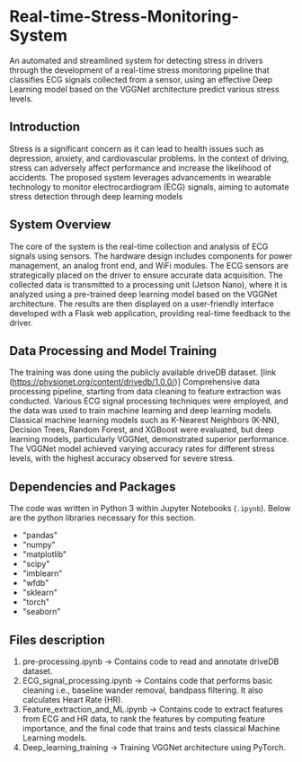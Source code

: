 # Real-time-Stress-Monitoring-System
An automated and streamlined system for detecting stress in drivers through the development of a real-time stress monitoring pipeline that classifies ECG signals collected from a sensor, using an effective Deep Learning model based on the VGGNet architecture predict various stress levels.

## Introduction
Stress is a significant concern as it can lead to health issues such as depression, anxiety, and cardiovascular problems. In the context of driving, stress can adversely affect performance and increase the likelihood of accidents. The proposed system leverages advancements in wearable technology to monitor electrocardiogram (ECG) signals, aiming to automate stress detection through deep learning models​

## System Overview
The core of the system is the real-time collection and analysis of ECG signals using sensors. The hardware design includes components for power management, an analog front end, and WiFi modules. The ECG sensors are strategically placed on the driver to ensure accurate data acquisition. The collected data is transmitted to a processing unit (Jetson Nano), where it is analyzed using a pre-trained deep learning model based on the VGGNet architecture. The results are then displayed on a user-friendly interface developed with a Flask web application, providing real-time feedback to the driver​.

## Data Processing and Model Training
The training was done using the publicly available driveDB dataset. [link (https://physionet.org/content/drivedb/1.0.0/)]
Comprehensive data processing pipeline, starting from data cleaning to feature extraction was conducted. Various ECG signal processing techniques were employed, and the data was used to train machine learning and deep learning models. Classical machine learning models such as K-Nearest Neighbors (K-NN), Decision Trees, Random Forest, and XGBoost were evaluated, but deep learning models, particularly VGGNet, demonstrated superior performance. The VGGNet model achieved varying accuracy rates for different stress levels, with the highest accuracy observed for severe stress​.

## Dependencies and Packages

The code was written in Python 3 within Jupyter Notebooks (`.ipynb`).
Below are the python libraries necessary for this section.

- "pandas"
- "numpy"
- "matplotlib"
- "scipy"
- "imblearn"
- "wfdb"
- "sklearn"
- "torch"
- "seaborn"

## Files description

1. pre-processing.ipynb -> Contains code to read and annotate driveDB dataset.
2. ECG_signal_processing.ipynb -> Contains code that performs basic cleaning i.e., baseline wander removal, bandpass filtering. It also calculates Heart Rate (HR).
3. Feature_extraction_and_ML.ipynb -> Contains code to extract features from ECG and HR data, to rank the features by computing feature importance, and the final code that trains and tests classical Machine Learning models.
4. Deep_learning_training -> Training VGGNet architecture using PyTorch.
